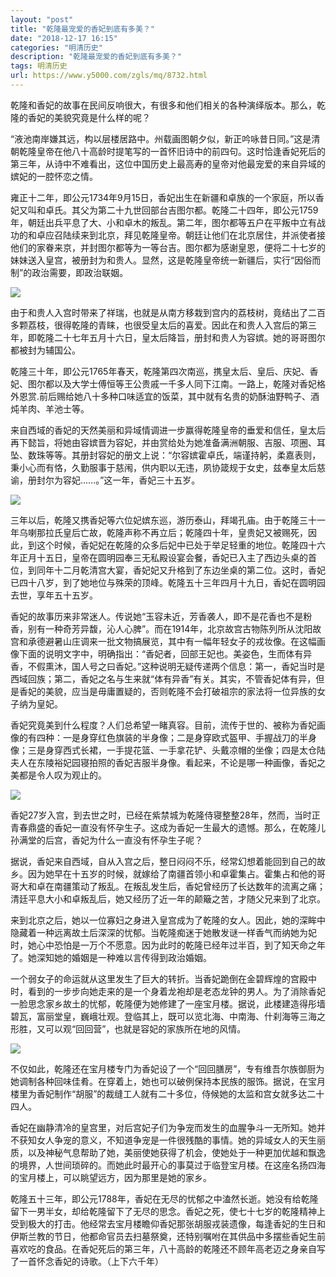 ```yaml
---
layout: "post"
title: "乾隆最宠爱的香妃到底有多美？"
date: "2018-12-17 16:15"
categories: "明清历史"
description: "乾隆最宠爱的香妃到底有多美？"
tags: 明清历史
url: https://www.y5000.com/zgls/mq/8732.html
---
```






乾隆和香妃的故事在民间反响很大，有很多和他们相关的各种演绎版本。那么，乾隆的香妃的美貌究竟是什么样的呢？

“液池南岸嫌其远，构以层楼居路中。州载画图朝夕似，新正吟咏昔日同。”这是清朝乾隆皇帝在他八十高龄时提笔写的一首怀旧诗中的前四句。这时恰逢香妃死后的第三年，从诗中不难看出，这位中国历史上最高寿的皇帝对他最宠爱的来自异域的嫔妃的一腔怀恋之情。

雍正十二年，即公元1734年9月15日，香妃出生在新疆和卓族的一个家庭，所以香妃又叫和卓氏。其父为第二十九世回部台吉图尔都。乾隆二十四年，即公元1759年，朝廷出兵平息了大、小和卓木的叛乱。第二年，图尔都等五户在平叛中立有战功的和卓应召陆续来到北京，拜见乾隆皇帝。朝廷让他们在北京居住，并派使者接他们的家眷来京，并封图尔都等为一等台吉。图尔都为感谢皇恩，便将二十七岁的妹妹送入皇宫，被册封为和贵人。显然，这是乾隆皇帝统一新疆后，实行“因俗而制”的政治需要，即政治联姻。

![](https://img.y5000.com/uploads/allimg/161229/1512214206-0.jpg)

由于和贵人入宫时带来了祥瑞，也就是从南方移栽到宫内的荔枝树，竟结出了二百多颗荔枝，很得乾隆的青睐，也很受皇太后的喜爱。因此在和贵人入宫后的第三年，即乾隆二十七年五月十六日，皇太后降旨，册封和贵人为容嫔。她的哥哥图尔都被封为辅国公。

乾隆三十年，即公元1765年春天，乾隆第四次南巡，携皇太后、皇后、庆妃、香妃、图尔都以及大学士傅恒等王公贵戚一千多人同下江南。一路上，乾隆对香妃格外恩赏.前后赐给她八十多种口味适宜的饭菜，其中就有名贵的奶酥油野鸭子、酒炖羊肉、羊池士等。

来自西域的香妃的天然美丽和异域情调进一步赢得乾隆皇帝的垂爱和信任，皇太后再下懿旨，将她由容嫔晋为容妃，并由赏给处为她准备满洲朝服、吉服、项圈、耳坠、数珠等等。其册封容妃的册文上说：“尔容嫔霍卓氏，端谨持躬，柔嘉表则，秉小心而有恪，久勤服事于慈闱，供内职以无违，夙协箴规于女史，兹奉皇太后慈谕，册封尔为容妃……。”这一年，香妃三十五岁。

![](https://img.y5000.com/uploads/allimg/161229/1512214224-1.jpg)

三年以后，乾隆又携香妃等六位妃嫔东巡，游历泰山，拜竭孔庙。由于乾隆三十一年乌喇那拉氏皇后亡故，乾隆声称不再立后；乾隆四十年，皇贵妃又被赐死，因此，到这个时候，香妃妃在乾隆的众多后妃中已处于举足轻重的地位。乾隆四十六年正月十五日，皇帝在圆明园奉三无私殿设宴会餐，香妃已入主了西边头桌的首位，到同年十二月乾清宫大宴，香妃妃又升格到了东边坐桌的第二位。这时，香妃已四十八岁，到了她地位与殊荣的顶峰。乾隆五十三年四月十九日，香妃在圆明园去世，享年五十五岁。

香妃的故事历来非常迷人。传说她“玉容未近，芳香袭人，即不是花香也不是粉香，别有一种奇芳异馥，沁人心脾”。而在1914年，北京故宫古物陈列所从沈阳故宫和承德避暑山庄调来一批文物搞展览，其中有一幅年轻女子的戎妆像。在这幅画像下面的说明文字中，明确指出：“香妃者，回部王妃也。美姿色，生而体有异香，不假熏沐，国人号之曰香妃。”这种说明无疑传递两个信息：第一，香妃当时是西域回族；第二，香妃之名与生来就“体有异香”有关。其实，不管香妃体有异，但是香妃的美貌，应当是毋庸置疑的，否则乾隆不会打破祖宗的家法将一位异族的女子纳为皇妃。

香妃究竟美到什么程度？人们总希望一睹真容。目前，流传于世的、被称为香妃画像的有四种：一是身穿红色旗装的半身像；二是身穿欧式盔甲、手握战刀的半身像；三是身穿西式长裙，一手提花篮、一手拿花铲、头戴凉帽的坐像；四是太仓陆夫人在东陵裕妃园寝拍照的香妃吉服半身像。看起来，不论是哪一种画像，香妃之美都是令人叹为观止的。

![](https://img.y5000.com/uploads/allimg/161229/1512213228-2.jpg)

香妃27岁入宫，到去世之时，已经在紫禁城为乾隆侍寝整整28年，然而，当时正青春鼎盛的香妃一直没有怀孕生子。这成为香妃一生最大的遗憾。那么，在乾隆儿孙满堂的后宫，香妃为什么一直没有怀孕生子呢？

据说，香妃来自西域，自从入宫之后，整日闷闷不乐，经常幻想着能回到自己的故乡。因为她早在十五岁的时候，就嫁给了南疆首领小和卓霍集占。霍集占和他的哥哥大和卓在南疆策动了叛乱。在叛乱发生后，香妃曾经历了长达数年的流离之痛；清廷平息大小和卓叛乱后，她又经历了近一年的颠簸之苦，才随父兄来到了北京。

来到北京之后，她以一位寡妇之身进入皇宫成为了乾隆的女人。因此，她的深眸中隐藏着一种远离故土后深深的忧郁。当乾隆痴迷于她散发谜一样香气而纳她为妃时，她心中恐怕是一万个不愿意。因为此时的乾隆已经年过半百，到了知天命之年了。她深知她的婚姻是一种难以言传得到政治婚姻。

一个弱女子的命运就从这里发生了巨大的转折。当香妃跪倒在金碧辉煌的宫殿中时，看到的一步步向她走来的是一个身着龙袍却是老态龙钟的男人。为了消除香妃一脸思念家乡故土的忧郁，乾隆便为她修建了一座宝月楼。据说，此楼建造得彤墙碧瓦，富丽堂皇，巍峨壮观。登临其上，既可以览北海、中南海、什刹海等三海之形胜，又可以观“回回营”，也就是容妃的家族所在地的风情。

![](https://img.y5000.com/uploads/allimg/161229/151221N22-3.jpg)

不仅如此，乾隆还在宝月楼专门为香妃设了一个“回回膳房”，专有维吾尔族御厨为她调制各种回味佳肴。在穿着上，她也可以破例保持本民族的服饰。据说，在宝月楼里为香妃制作“胡服”的裁缝工人就有二十多位，侍候她的太监和宫女就多达二十四人。

香妃在幽静清冷的皇宫里，对后宫妃子们为争宠而发生的血腥争斗一无所知。她并不获知女人争宠的意义，不知道争宠是一件很残酷的事情。她的异域女人的天生丽质，以及神秘气息帮助了她，美丽使她获得了机会，使她处于一种更加优越和飘逸的境界，人世间琐碎的。而她此时最开心的事莫过于临登宝月楼。在这座名扬四海的宝月楼上，可以眺望远方，因为那里是她的家乡。

乾隆五十三年，即公元1788年，香妃在无尽的忧郁之中溘然长逝。她没有给乾隆留下一男半女，却给乾隆留下了无尽的思念。香妃之死，使七十七岁的乾隆精神上受到极大的打击。他经常去宝月楼瞻仰香妃那张胡服戎装遗像，每逢香妃的生日和伊斯兰教的节日，他都命官员去扫墓祭奠，还特别嘱咐在其供品中多摆些香妃生前喜欢吃的食品。在香妃死后的第三年，八十高龄的乾隆还不顾年高老迈之身亲自写了一首怀念香妃的诗歌。（上下六千年）
